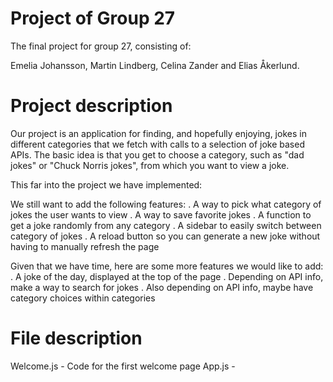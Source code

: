 # Project of Group 27

The final project for group 27, consisting of:

Emelia Johansson, Martin Lindberg, Celina Zander and Elias Åkerlund.


# Project description

Our project is an application for finding, and hopefully enjoying, jokes in different categories that we fetch with calls to a selection of joke based APIs. The basic idea is that you get to choose a category, such as "dad jokes" or "Chuck Norris jokes", from which you want to view a joke. 

This far into the project we have implemented:

We still want to add the following features:
. A way to pick what category of jokes the user wants to view
. A way to save favorite jokes
. A function to get a joke randomly from any category
. A sidebar to easily switch between category of jokes
. A reload button so you can generate a new joke without having to manually refresh the page

Given that we have time, here are some more features we would like to add:
. A joke of the day, displayed at the top of the page
. Depending on API info, make a way to search for jokes
. Also depending on API info, maybe have category choices within categories

# File description

Welcome.js - Code for the first welcome page
App.js - 
